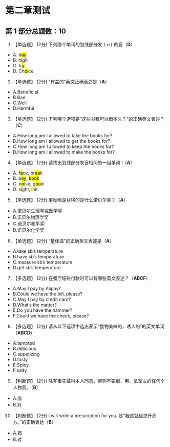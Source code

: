 # 第二章测试

## 第 1 部分总题数：10
1. 【单选题】 (2分)
下列哪个单词的划线部分发 `[ɔɪ]` 的音（**D**）

- A. d<mark>ay</mark>
- B. h<mark>i</mark>gh
- C. tr<mark>y</mark>
- D. Ch<mark>oi</mark>ce

2. 【单选题】 (2分)
“有益的”英文正确表述是（**A**）

- A.Beneficial
- B.Bad
- C.Well
- D.Harmful

3. 【单选题】 (2分)
下列哪个选项是“这些书我可以借多久？”的正确英文表述？（**C**）

- A.How long am I allowed to take the books for?
- B.How long am I allowed to get the books for?
- C.How long am I allowed to keep the books for?
- D.How long am I allowed to make the books for?

4. 【单选题】 (2分)
请找出划线部分发音相同的一组单词：（**A**）

- A. f<mark>a</mark>ce, br<mark>ea</mark>k
- B. b<mark>oy</mark>, <mark>book</mark>
- C. n<mark>oi</mark>se, g<mark>oo</mark>d
- D. s<mark>i</mark>ght, <mark>i</mark>nk

5. 【单选题】 (2分)
屠呦呦是获得的是什么诺贝尔奖？（**A**）

- A.诺贝尔生理学或医学奖
- B.诺贝尔物理学奖
- C.诺贝尔和平奖
- D.诺贝尔化学奖

6. 【单选题】 (2分)
“量体温”的正确英文表述是（**A**）

- A.take sb’s temperature
- B.have sb’s temperature
- C.measure sb’s temperature
- D.get sb’s temperature

7. 【多选题】 (2分)
在餐厅结账付款时可以有哪些英文表述？（**ABCF**）

- A.May I pay by Alipay?
- B.Could we have the bill, please?
- C.May I pay by credit card?
- D.What’s the matter?
- E.Do you have the hammer?
- F.Could we have the check, please?

8. 【多选题】 (2分)
请从以下选项中选出表示“食物美味的，诱人的”的英文单词（**ABCD**）

- A.tempted
- B.delicious
- C.appetizing
- D.tasty
- E.Spicy
- F.salty

9. 【判断题】 (2分)
除非事先征得本人同意，否则不要借、用、拿室友的任何个人物品。（**B**）

- A.错
- B.对

10. 【判断题】 (2分)
I will write a prescription for you. 是“我这就给您开药方。”的正确表达（**B**）

- A.错
- B.对

